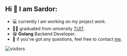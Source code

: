 ## Hi 👋 I am Sardor:

- :computer: currently I am working on my project work.
- :man_student: graduated from university [TUIT](https://tuit.uz/en/site/index/).
- :grin: **Golang** Backend Developer.
- :page_with_curl: if you've got any questions, feel free to contact [me](https://t.me/SardorMS). 

![visitors](https://visitor-badge.glitch.me/badge?page_id=${your.username}.${your.repo.id})
<!--
**SardorMS/SardorMS** is a ✨ _special_ ✨ repository because its `README.md` (this file) appears on your GitHub profile.

Here are some ideas to get you started:

- 🔭 I’m currently working on ...
- 🌱 I’m currently learning ...
- 👯 I’m looking to collaborate on ...
- 🤔 I’m looking for help with ...
- 💬 Ask me about ...
- 📫 How to reach me: ...
- 😄 Pronouns: ...
- ⚡ Fun fact: ...
-->
